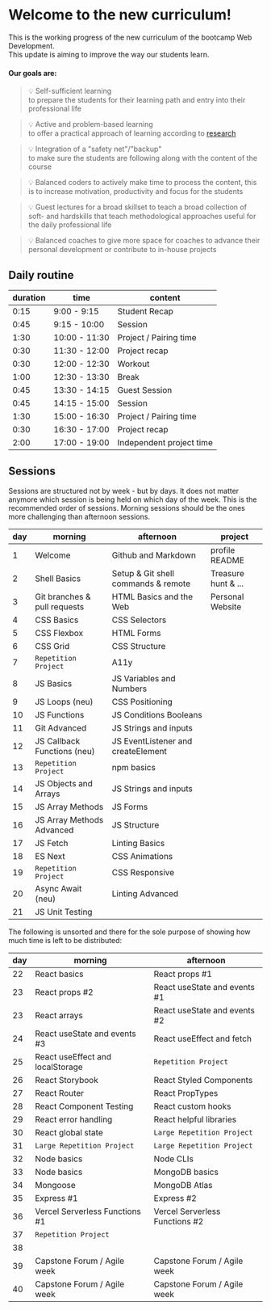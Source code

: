 # Welcome to the new curriculum!

This is the working progress of the new curriculum of the bootcamp Web Development. <br>
This update is aiming to improve the way our students learn. <br>

#### Our goals are:

> 💡 Self-sufficient learning <br>
> to prepare the students for their learning path and entry into their professional life

> 💡 Active and problem-based learning <br>
> to offer a practical approach of learning according to [research](https://teaching.cornell.edu/teaching-resources/engaging-students/problem-based-learning)

> 💡 Integration of a "safety net"/"backup" <br>
> to make sure the students are following along with the content of the course

> 💡 Balanced coders
> to actively make time to process the content, this is to increase motivation, productivity and focus for the students

> 💡 Guest lectures for a broad skillset
> to teach a broad collection of soft- and hardskills that teach methodological approaches useful for the daily professional life

> 💡 Balanced coaches
> to give more space for coaches to advance their personal development or contribute to in-house projects

## Daily routine

| duration | time          | content                  |
| -------- | ------------- | ------------------------ |
| 0:15     | 9:00 - 9:15   | Student Recap            |
| 0:45     | 9:15 - 10:00  | Session                  |
| 1:30     | 10:00 - 11:30 | Project / Pairing time   |
| 0:30     | 11:30 - 12:00 | Project recap            |
| 0:30     | 12:00 - 12:30 | Workout                  |
| 1:00     | 12:30 - 13:30 | Break                    |
| 0:45     | 13:30 - 14:15 | Guest Session            |
| 0:45     | 14:15 - 15:00 | Session                  |
| 1:30     | 15:00 - 16:30 | Project / Pairing time   |
| 0:30     | 16:30 - 17:00 | Project recap            |
| 2:00     | 17:00 - 19:00 | Independent project time |

## Sessions

Sessions are structured not by week - but by days. It does not matter anymore which session is being held on which day of the week. This is the recommended order of sessions.
Morning sessions should be the ones more challenging than afternoon sessions.

| day | morning                      | afternoon                           | project             |
| --- | ---------------------------- | ----------------------------------- | ------------------- |
| 1   | Welcome                      | Github and Markdown                 | profile README      |
| 2   | Shell Basics                 | Setup & Git shell commands & remote | Treasure hunt & ... |
| 3   | Git branches & pull requests | HTML Basics and the Web             | Personal Website    |
| 4   | CSS Basics                   | CSS Selectors                       |                     |
| 5   | CSS Flexbox                  | HTML Forms                          |                     |
| 6   | CSS Grid                     | CSS Structure                       |                     |
| 7   | `Repetition Project`         | A11y                                |                     |
| 8   | JS Basics                    | JS Variables and Numbers            |                     |
| 9   | JS Loops (neu)               | CSS Positioning                     |                     |
| 10  | JS Functions                 | JS Conditions Booleans              |                     |
| 11  | Git Advanced                 | JS Strings and inputs               |                     |
| 12  | JS Callback Functions (neu)  | JS EventListener and createElement  |                     |
| 13  | `Repetition Project`         | npm basics                          |                     |
| 14  | JS Objects and Arrays        | JS Strings and inputs               |                     |
| 15  | JS Array Methods             | JS Forms                            |                     |
| 16  | JS Array Methods Advanced    | JS Structure                        |                     |
| 17  | JS Fetch                     | Linting Basics                      |                     |
| 18  | ES Next                      | CSS Animations                      |                     |
| 19  | `Repetition Project`         | CSS Responsive                      |                     |
| 20  | Async Await (neu)            | Linting Advanced                    |                     |
| 21  | JS Unit Testing              |                                     |                     |

The following is unsorted and there for the sole purpose of showing how much time is left to be distributed:

| day | morning                          | afternoon                      |
| --- | -------------------------------- | ------------------------------ |
| 22  | React basics                     | React props #1                 |
| 23  | React props #2                   | React useState and events #1   |
| 23  | React arrays                     | React useState and events #2   |
| 24  | React useState and events #3     | React useEffect and fetch      |
| 25  | React useEffect and localStorage | `Repetition Project`           |
| 26  | React Storybook                  | React Styled Components        |
| 27  | React Router                     | React PropTypes                |
| 28  | React Component Testing          | React custom hooks             |
| 29  | React error handling             | React helpful libraries        |
| 30  | React global state               | `Large Repetition Project`     |
| 31  | `Large Repetition Project`       | `Large Repetition Project`     |
| 32  | Node basics                      | Node CLIs                      |
| 33  | Node basics                      | MongoDB basics                 |
| 34  | Mongoose                         | MongoDB Atlas                  |
| 35  | Express #1                       | Express #2                     |
| 36  | Vercel Serverless Functions #1   | Vercel Serverless Functions #2 |
| 37  | `Repetition Project`             |                                |
| 38  |                                  |                                |
| 39  | Capstone Forum / Agile week      | Capstone Forum / Agile week    |
| 40  | Capstone Forum / Agile week      | Capstone Forum / Agile week    |
